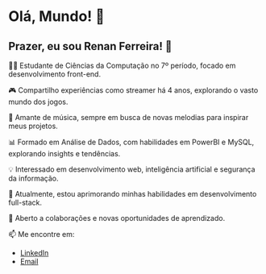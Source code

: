 # Olá, Mundo! 👋

## Prazer, eu sou Renan Ferreira! 🦊

👨‍💻 Estudante de Ciências da Computação no 7º período, focado em desenvolvimento front-end.

🎮 Compartilho experiências como streamer há 4 anos, explorando o vasto mundo dos jogos.

🎵 Amante de música, sempre em busca de novas melodias para inspirar meus projetos.

📊 Formado em Análise de Dados, com habilidades em PowerBI e MySQL, explorando insights e tendências.

💡 Interessado em desenvolvimento web, inteligência artificial e segurança da informação.

🌱 Atualmente, estou aprimorando minhas habilidades em desenvolvimento full-stack.

🤝 Aberto a colaborações e novas oportunidades de aprendizado.

📫 Me encontre em:
- [LinkedIn](https://www.linkedin.com/in/renan-ferreira-b57b24240/)
- [Email](renandis53@gmail.com)

